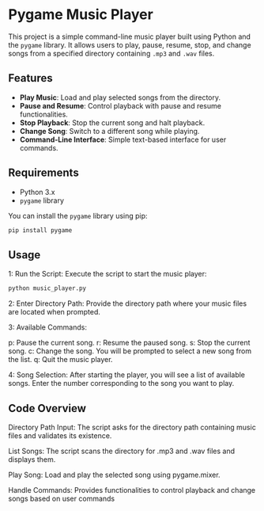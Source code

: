 # Pygame Music Player

This project is a simple command-line music player built using Python and the `pygame` library. It allows users to play, pause, resume, stop, and change songs from a specified directory containing `.mp3` and `.wav` files.

## Features

- **Play Music**: Load and play selected songs from the directory.
- **Pause and Resume**: Control playback with pause and resume functionalities.
- **Stop Playback**: Stop the current song and halt playback.
- **Change Song**: Switch to a different song while playing.
- **Command-Line Interface**: Simple text-based interface for user commands.

## Requirements

- Python 3.x
- `pygame` library

You can install the `pygame` library using pip:

```bash
pip install pygame
```
## Usage
1: Run the Script: Execute the script to start the music player:

```bash
python music_player.py
```

2: Enter Directory Path: Provide the directory path where your music files are located when prompted.

3: Available Commands:

p: Pause the current song.
r: Resume the paused song.
s: Stop the current song.
c: Change the song. You will be prompted to select a new song from the list.
q: Quit the music player.


4: Song Selection: After starting the player, you will see a list of available songs. Enter the number corresponding to the song you want to play.

## Code Overview
Directory Path Input: The script asks for the directory path containing music files and validates its existence.

List Songs: The script scans the directory for .mp3 and .wav files and displays them.

Play Song: Load and play the selected song using pygame.mixer.

Handle Commands: Provides functionalities to control playback and change songs based on user commands
